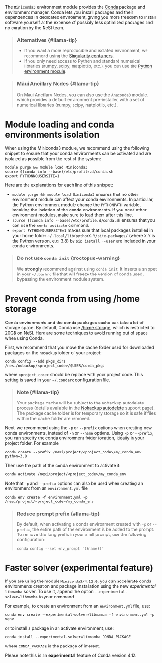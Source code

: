The `Miniconda3` environment module provides the
[Conda](https://docs.conda.io/projects/conda/en/latest/) package and
environment manager. Conda lets you install packages and their
dependencies in dedicated environment, giving you more freedom to
install software yourself at the expense of possibly less optimized
packages and no curation by the NeSI team.

> ### Alternatives {#llama-tip}
>
> -   If you want a more reproducible and isolated environment, we
>     recommend using the [Singularity
>     containers](https://support.nesi.org.nz/hc/en-gb/articles/360001107916-Singularity).
> -   If you only need access to Python and standard numerical libraries
>     (numpy, scipy, matplotlib, etc.), you can use the [Python
>     environment
>     module](https://support.nesi.org.nz/hc/en-gb/articles/207782537-Python).

> ### Māui Ancillary Nodes {#llama-tip}
>
> On Māui Ancillary Nodes, you can also use the `Anaconda3` module,
> which provides a default environment pre-installed with a set of
> numerical libraries (numpy, scipy, matplotlib, etc.).

Module loading and conda environments isolation
===============================================

When using the Miniconda3 module, we recommend using the following
snippet to ensure that your conda environments can be activated and are
isolated as possible from the rest of the system:

    module purge && module load Miniconda3
    source $(conda info --base)/etc/profile.d/conda.sh
    export PYTHONNOUSERSITE=1

Here are the explanations for each line of this snippet:

-   `module purge && module load Miniconda3` ensures that no other
    environment module can affect your conda environments. In
    particular, the Python environment module change the `PYTHONPATH`
    variable, breaking the isolation of the conda environments. If you
    need other environment modules, make sure to load them after this
    line.
-   `source $(conda info --base)/etc/profile.d/conda.sh` ensures that
    you can use the `conda activate` command.
-   `export PYTHONNOUSERSITE=1` makes sure that local packages installed
    in your home folder `~/.local/lib/pythonX.Y/site-packages/` (where
    `X.Y` is the Python version, e.g. 3.8) by `pip install --user` are
    included in your conda environments.

> ### Do not use `conda init` {#octopus-warning}
>
> We **strongly** recommend against using `conda init`. It inserts a
> snippet in your `~/.bashrc` file that will freeze the version of conda
> used, bypassing the environment module system.

Prevent conda from using /home storage
======================================

Conda environments and the conda packages cache can take a lot of
storage space. By default, Conda use [/home
storage](https://support.nesi.org.nz/hc/en-gb/articles/360000177256-NeSI-File-Systems-and-Quotas),
which is restricted to 20GB on NeSI. Here are some techniques to avoid
running out of space when using Conda.

First, we recommend that you move the cache folder used for downloaded
packages on the `nobackup` folder of your project:

    conda config --add pkgs_dirs /nesi/nobackup/<project_code>/$USER/conda_pkgs

where `<project_code>` should be replace with your project code. This
setting is saved in your `~/.condarc` configuration file.

> ### Note {#llama-tip}
>
> Your package cache will be subject to the nobackup autodelete process
> (details available in the [Nobackup
> autodelete](https://support.nesi.org.nz/hc/en-gb/articles/360001162856-Automatic-cleaning-of-nobackup-file-system)
> support page). The package cache folder is for temporary storage so it
> is safe if files within the cache folder are removed.

Next, we recommend using the `-p` or `--prefix` options when creating
new conda environments, instead of `-n` or `--name` options. Using `-p`
or `--prefix`, you can specify the conda environment folder location,
ideally in your project folder. For example:

    conda create --prefix /nesi/project/<project_code>/my_conda_env python=3.8

Then use the path of the conda environment to activate it:

    conda activate /nesi/project/<project_code>/my_conda_env

Note that `-p` and `--prefix` options can also be used when creating an
environment from an `environment.yml` file:

    conda env create -f environment.yml -p /nesi/project/<project_code>/my_conda_env

> ### Reduce prompt prefix {#llama-tip}
>
> By default, when activating a conda environment created with `-p` or
> `--prefix`, the entire path of the environment is be added to the
> prompt. To remove this long prefix in your shell prompt, use the
> following configuration:
>
>     conda config --set env_prompt '({name})'

Faster solver (experimental feature)
====================================

If you are using the module `Miniconda3/4.12.0`, you can accelerate
conda environments creation and package installation using the new
*experimental* `libmamba` solver. To use it, append the option
`--experimental-solver=libmamba` to your command.

For example, to create an environment from an `environment.yml` file,
use:

    conda env create --experimental-solver=libmamba -f environment.yml -p venv

or to install a package in an activate environment, use:

    conda install --experimental-solver=libmamba CONDA_PACKAGE

where `CONDA_PACKAGE` is the package of interest.

Please note this is an **experimental** feature of Conda version 4.12.
